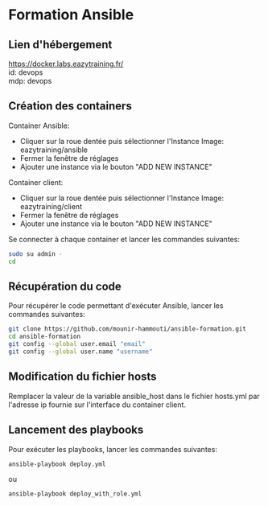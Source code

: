 # Formation Ansible

## Lien d'hébergement

https://docker.labs.eazytraining.fr/  
id: devops  
mdp: devops

## Création des containers

Container Ansible:

- Cliquer sur la roue dentée puis sélectionner l'Instance Image: eazytraining/ansible
- Fermer la fenêtre de réglages
- Ajouter une instance via le bouton "ADD NEW INSTANCE"

Container client:

- Cliquer sur la roue dentée puis sélectionner l'Instance Image: eazytraining/client
- Fermer la fenêtre de réglages
- Ajouter une instance via le bouton "ADD NEW INSTANCE"

Se connecter à chaque container et lancer les commandes suivantes:

```sh
sudo su admin -
cd
```

## Récupération du code

Pour récupérer le code permettant d'exécuter Ansible, lancer les commandes suivantes:

```sh
git clone https://github.com/mounir-hammouti/ansible-formation.git
cd ansible-formation
git config --global user.email "email"
git config --global user.name "username"
```

## Modification du fichier hosts

Remplacer la valeur de la variable ansible_host dans le fichier hosts.yml par l'adresse ip fournie sur l'interface du container client.

## Lancement des playbooks

Pour exécuter les playbooks, lancer les commandes suivantes:

```sh
ansible-playbook deploy.yml
```

ou

```sh
ansible-playbook deploy_with_role.yml
```
